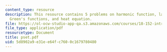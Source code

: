 ```yaml
---
content_type: resource
description: This resource contains 5 problems on harmonic function, laplacian coordinates,
  Green's functions, and heat equation.
file: https://ol-ocw-studio-app-qa.s3.amazonaws.com/courses/18-152-introduction-to-partial-differential-equations-fall-2005/5d8902a9e31ee64fc7600c1679780480_pset.pdf
file_type: application/pdf
resourcetype: Document
title: pset.pdf
uid: 5d8902a9-e31e-e64f-c760-0c1679780480
---
```

